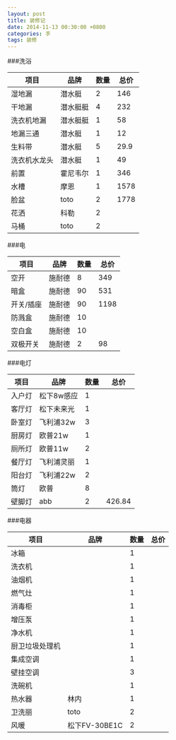 ```yaml
---
layout: post
title: 装修记
date: 2014-11-13 00:30:00 +0800
categories: 手
tags: 装修
---
```


###洗浴
<table>
<thead><tr><th>项目</th><th>品牌</th><th>数量</th><th>总价</th></tr></thead>
<tbody>
<tr><td>湿地漏</td><td>潜水艇</td><td>2</td><td>146</td></tr>
<tr><td>干地漏</td><td>潜水艇艇</td><td>4</td><td>232</td></tr>
<tr><td>洗衣机地漏</td><td>潜水艇艇</td><td>1</td><td>58</td></tr>
<tr><td>地漏三通</td><td>潜水艇</td><td>1</td><td>12</td></tr>
<tr><td>生料带</td><td>潜水艇</td><td>5</td><td>29.9</td></tr>
<tr><td>洗衣机水龙头</td><td>潜水艇</td><td>1</td><td>49</td></tr>
<tr><td>前置</td><td>霍尼韦尔</td><td>1</td><td>346</td></tr>
<tr><td>水槽</td><td>摩恩</td><td>1</td><td>1578</td></tr>
<tr><td>脸盆</td><td>toto</td><td>2</td><td>1778</td></tr>
<tr><td>花洒</td><td>科勒</td><td>2</td><td></td></tr>
<tr><td>马桶</td><td>toto</td><td>2</td><td></td></tr>
</tbody>
</table>

###电
<table>
<thead><tr><th>项目</th><th>品牌</th><th>数量</th><th>总价</th></tr></thead>
<tbody>
<tr><td>空开</td><td>施耐德</td><td>8</td><td>349</td></tr>
<tr><td>暗盒</td><td>施耐德</td><td>90</td><td>531</td></tr>
<tr><td>开关/插座</td><td>施耐德</td><td>90</td><td>1198</td></tr>
<tr><td>防溅盒</td><td>施耐德</td><td>10</td><td></td></tr>
<tr><td>空白盒</td><td>施耐德</td><td>10</td><td></td></tr>
<tr><td>双极开关</td><td>施耐德</td><td>2</td><td>98</td></tr>
</tbody>
</table>

###电灯
<table>
<thead><tr><th>项目</th><th>品牌</th><th>数量</th><th>总价</th></tr></thead>
<tbody>
<tr><td>入户灯</td><td>松下8w感应</td><td>1</td></tr>
<tr><td>客厅灯</td><td>松下未来光</td><td>1</td></tr>
<tr><td>卧室灯</td><td>飞利浦32w</td><td>3</td></tr>
<tr><td>厨房灯</td><td>欧普21w</td><td>1</td></tr>
<tr><td>厕所灯</td><td>欧普11w</td><td>2</td></tr>
<tr><td>餐厅灯</td><td>飞利浦灵丽</td><td>1</td></tr>
<tr><td>阳台灯</td><td>飞利浦22w</td><td>2</td></tr>
<tr><td>筒灯</td><td>欧普</td><td>8</td></tr>
<tr><td>壁脚灯</td><td>abb</td><td>2</td><td>426.84</td></tr>
</tbody>
</table>

###电器
<table>
<thead><tr><th>项目</th><th>品牌</th><th>数量</th><th>总价</th></tr></thead>
<tbody>
<tr><td>冰箱</td><td></td><td>1</td><td></td></tr>
<tr><td>洗衣机</td><td></td><td>1</td><td></td></tr>
<tr><td>油烟机</td><td></td><td>1</td></tr>
<tr><td>燃气灶</td><td></td><td>1</td></tr>
<tr><td>消毒柜</td><td></td><td>1</td></tr>
<tr><td>增压泵</td><td></td><td>1</td><td></td></tr>
<tr><td>净水机</td><td></td><td>1</td><td></td></tr>
<tr><td>厨卫垃圾处理机</td><td></td><td>1</td><td></td></tr>
<tr><td>集成空调</td><td></td><td>1</td></tr>
<tr><td>壁挂空调</td><td></td><td>3</td></tr>
<tr><td>洗碗机</td><td></td><td>1</td><td></td></tr>
<tr><td>热水器</td><td>林内</td><td>1</td><td></td></tr>
<tr><td>卫洗丽</td><td>toto</td><td>2</td><td></td></tr>
<tr><td>风暖</td><td>松下FV-30BE1C</td><td>2</td><td></td></tr>
</tbody>
</table>

